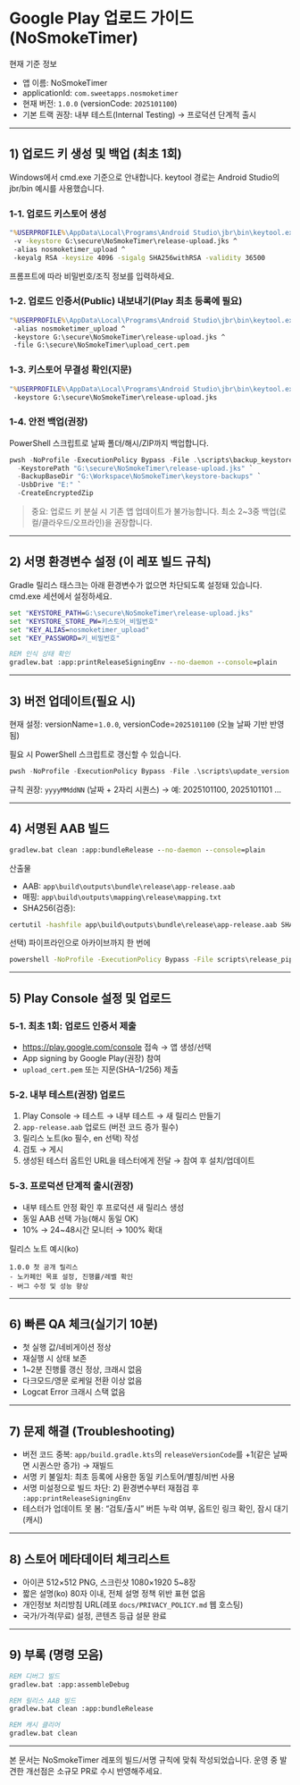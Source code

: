 # Google Play 업로드 가이드 (NoSmokeTimer)

현재 기준 정보
- 앱 이름: NoSmokeTimer
- applicationId: `com.sweetapps.nosmoketimer`
- 현재 버전: `1.0.0` (versionCode: `2025101100`)
- 기본 트랙 권장: 내부 테스트(Internal Testing) → 프로덕션 단계적 출시

---
## 1) 업로드 키 생성 및 백업 (최초 1회)

Windows에서 cmd.exe 기준으로 안내합니다. keytool 경로는 Android Studio의 jbr/bin 예시를 사용했습니다.

### 1-1. 업로드 키스토어 생성
```bat
"%USERPROFILE%\AppData\Local\Programs\Android Studio\jbr\bin\keytool.exe" -genkeypair ^
 -v -keystore G:\secure\NoSmokeTimer\release-upload.jks ^
 -alias nosmoketimer_upload ^
 -keyalg RSA -keysize 4096 -sigalg SHA256withRSA -validity 36500
```
프롬프트에 따라 비밀번호/조직 정보를 입력하세요.

### 1-2. 업로드 인증서(Public) 내보내기(Play 최초 등록에 필요)
```bat
"%USERPROFILE%\AppData\Local\Programs\Android Studio\jbr\bin\keytool.exe" -exportcert -rfc ^
 -alias nosmoketimer_upload ^
 -keystore G:\secure\NoSmokeTimer\release-upload.jks ^
 -file G:\secure\NoSmokeTimer\upload_cert.pem
```

### 1-3. 키스토어 무결성 확인(지문)
```bat
"%USERPROFILE%\AppData\Local\Programs\Android Studio\jbr\bin\keytool.exe" -list -v ^
 -keystore G:\secure\NoSmokeTimer\release-upload.jks
```

### 1-4. 안전 백업(권장)
PowerShell 스크립트로 날짜 폴더/해시/ZIP까지 백업합니다.
```powershell
pwsh -NoProfile -ExecutionPolicy Bypass -File .\scripts\backup_keystore.ps1 `
  -KeystorePath "G:\secure\NoSmokeTimer\release-upload.jks" `
  -BackupBaseDir "G:\Workspace\NoSmokeTimer\keystore-backups" `
  -UsbDrive "E:" `
  -CreateEncryptedZip
```

> 중요: 업로드 키 분실 시 기존 앱 업데이트가 불가능합니다. 최소 2~3중 백업(로컬/클라우드/오프라인)을 권장합니다.

---
## 2) 서명 환경변수 설정 (이 레포 빌드 규칙)
Gradle 릴리스 태스크는 아래 환경변수가 없으면 차단되도록 설정돼 있습니다. cmd.exe 세션에서 설정하세요.

```bat
set "KEYSTORE_PATH=G:\secure\NoSmokeTimer\release-upload.jks"
set "KEYSTORE_STORE_PW=키스토어_비밀번호"
set "KEY_ALIAS=nosmoketimer_upload"
set "KEY_PASSWORD=키_비밀번호"

REM 인식 상태 확인
gradlew.bat :app:printReleaseSigningEnv --no-daemon --console=plain
```

---
## 3) 버전 업데이트(필요 시)
현재 설정: versionName=`1.0.0`, versionCode=`2025101100` (오늘 날짜 기반 반영됨)

필요 시 PowerShell 스크립트로 갱신할 수 있습니다.
```powershell
pwsh -NoProfile -ExecutionPolicy Bypass -File .\scripts\update_version.ps1 -VersionName 1.0.1 -VersionCode 2025101101
```

규칙 권장: `yyyyMMddNN` (날짜 + 2자리 시퀀스) → 예: 2025101100, 2025101101 …

---
## 4) 서명된 AAB 빌드
```bat
gradlew.bat clean :app:bundleRelease --no-daemon --console=plain
```
산출물
- AAB: `app\build\outputs\bundle\release\app-release.aab`
- 매핑: `app\build\outputs\mapping\release\mapping.txt`
- SHA256(검증):
```bat
certutil -hashfile app\build\outputs\bundle\release\app-release.aab SHA256
```

선택) 파이프라인으로 아카이브까지 한 번에
```bat
powershell -NoProfile -ExecutionPolicy Bypass -File scripts\release_pipeline.ps1 -SkipVersionBump
```

---
## 5) Play Console 설정 및 업로드

### 5-1. 최초 1회: 업로드 인증서 제출
- https://play.google.com/console 접속 → 앱 생성/선택
- App signing by Google Play(권장) 참여
- `upload_cert.pem` 또는 지문(SHA–1/256) 제출

### 5-2. 내부 테스트(권장) 업로드
1) Play Console → 테스트 → 내부 테스트 → 새 릴리스 만들기
2) `app-release.aab` 업로드 (버전 코드 증가 필수)
3) 릴리스 노트(ko 필수, en 선택) 작성
4) 검토 → 게시
5) 생성된 테스터 옵트인 URL을 테스터에게 전달 → 참여 후 설치/업데이트

### 5-3. 프로덕션 단계적 출시(권장)
- 내부 테스트 안정 확인 후 프로덕션 새 릴리스 생성
- 동일 AAB 선택 가능(해시 동일 OK)
- 10% → 24~48시간 모니터 → 100% 확대

릴리스 노트 예시(ko)
```
1.0.0 첫 공개 릴리스
- 노카페인 목표 설정, 진행률/레벨 확인
- 버그 수정 및 성능 향상
```

---
## 6) 빠른 QA 체크(실기기 10분)
- 첫 실행 값/네비게이션 정상
- 재실행 시 상태 보존
- 1~2분 진행률 갱신 정상, 크래시 없음
- 다크모드/영문 로케일 전환 이상 없음
- Logcat Error 크래시 스택 없음

---
## 7) 문제 해결 (Troubleshooting)
- 버전 코드 중복: `app/build.gradle.kts`의 `releaseVersionCode`를 +1(같은 날짜면 시퀀스만 증가) → 재빌드
- 서명 키 불일치: 최초 등록에 사용한 동일 키스토어/별칭/비번 사용
- 서명 미설정으로 빌드 차단: 2) 환경변수부터 재점검 후 `:app:printReleaseSigningEnv`
- 테스터가 업데이트 못 봄: “검토/출시” 버튼 누락 여부, 옵트인 링크 확인, 잠시 대기(캐시)

---
## 8) 스토어 메타데이터 체크리스트
- 아이콘 512×512 PNG, 스크린샷 1080×1920 5~8장
- 짧은 설명(ko) 80자 이내, 전체 설명 정책 위반 표현 없음
- 개인정보 처리방침 URL(레포 `docs/PRIVACY_POLICY.md` 웹 호스팅)
- 국가/가격(무료) 설정, 콘텐츠 등급 설문 완료

---
## 9) 부록 (명령 모음)
```bat
REM 디버그 빌드
gradlew.bat :app:assembleDebug

REM 릴리스 AAB 빌드
gradlew.bat clean :app:bundleRelease

REM 캐시 클리어
gradlew.bat clean
```

---
본 문서는 NoSmokeTimer 레포의 빌드/서명 규칙에 맞춰 작성되었습니다. 운영 중 발견한 개선점은 소규모 PR로 수시 반영해주세요.

